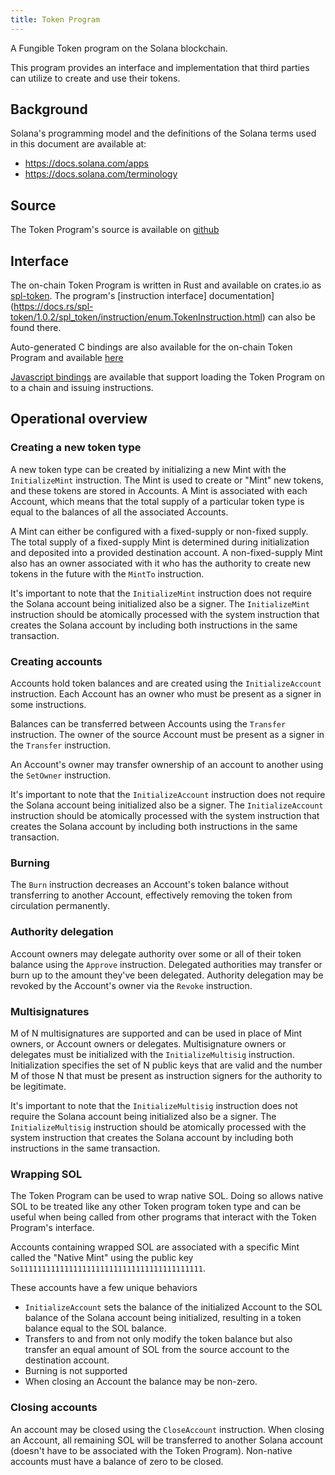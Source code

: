 ```yaml
---
title: Token Program
---
```


A Fungible Token program on the Solana blockchain.

This program provides an interface and implementation that third parties can
utilize to create and use their tokens.

## Background

Solana's programming model and the definitions of the Solana terms used in this
document are available at:
- https://docs.solana.com/apps
- https://docs.solana.com/terminology

## Source

The Token Program's source is available on
[github](https://github.com/solana-labs/solana-program-library)

## Interface

The on-chain Token Program is written in Rust and available on crates.io as
[spl-token](https://docs.rs/spl-token/1.0.2/spl_token/). The program's
[instruction interface]
documentation](https://docs.rs/spl-token/1.0.2/spl_token/instruction/enum.TokenInstruction.html)
can also be found there.

Auto-generated C bindings are also available for the on-chain Token Program and
available
[here](https://github.com/solana-labs/solana-program-library/blob/master/token/inc/token.h)

[Javascript
bindings](https://github.com/solana-labs/solana-program-library/blob/master/token/js/client/token.js)
are available that support loading the Token Program on to a chain and issuing
instructions.

## Operational overview

### Creating a new token type

A new token type can be created by initializing a new Mint with the
`InitializeMint` instruction.  The Mint is used to create or "Mint" new tokens,
and these tokens are stored in Accounts.  A Mint is associated with each
Account, which means that the total supply of a particular token type is equal
to the balances of all the associated Accounts.

A Mint can either be configured with a fixed-supply or non-fixed supply.  The
total supply of a fixed-supply Mint is determined during initialization and
deposited into a provided destination account.  A non-fixed-supply Mint also has
an owner associated with it who has the authority to create new tokens in the
future with the `MintTo` instruction.

It's important to note that the `InitializeMint` instruction does not require
the Solana account being initialized also be a signer.  The `InitializeMint`
instruction should be atomically processed with the system instruction that
creates the Solana account by including both instructions in the same
transaction.

### Creating accounts

Accounts hold token balances and are created using the `InitializeAccount`
instruction.  Each Account has an owner who must be present as a signer in some
instructions.

Balances can be transferred between Accounts using the `Transfer` instruction.
The owner of the source Account must be present as a signer in the `Transfer`
instruction.

An Account's owner may transfer ownership of an account to another using the
`SetOwner` instruction.

It's important to note that the `InitializeAccount` instruction does not require
the Solana account being initialized also be a signer.  The `InitializeAccount`
instruction should be atomically processed with the system instruction that
creates the Solana account by including both instructions in the same
transaction.

### Burning

The `Burn` instruction decreases an Account's token balance without transferring
to another Account, effectively removing the token from circulation permanently.

### Authority delegation

Account owners may delegate authority over some or all of their token balance
using the `Approve` instruction.  Delegated authorities may transfer or burn up
to the amount they've been delegated.  Authority delegation may be revoked by
the Account's owner via the `Revoke` instruction.

### Multisignatures

M of N multisignatures are supported and can be used in place of Mint owners, or
Account owners or delegates.  Multisignature owners or delegates must be
initialized with the `InitializeMultisig` instruction. Initialization specifies
the set of N public keys that are valid and the number M of those N that must be
present as instruction signers for the authority to be legitimate.

It's important to note that the `InitializeMultisig` instruction does not
require the Solana account being initialized also be a signer.  The
`InitializeMultisig` instruction should be atomically processed with the system
instruction that creates the Solana account by including both instructions in
the same transaction.

### Wrapping SOL

The Token Program can be used to wrap native SOL.  Doing so allows native SOL to
be treated like any other Token program token type and can be useful when being
called from other programs that interact with the Token Program's interface.

Accounts containing wrapped SOL are associated with a specific Mint called the
"Native Mint"  using the public key
`So11111111111111111111111111111111111111111`.  

These accounts have a few unique behaviors
- `InitializeAccount` sets the balance of the initialized Account to the SOL
  balance of the Solana account being initialized, resulting in a token balance
  equal to the SOL balance.
- Transfers to and from not only modify the token balance but also transfer an
  equal amount of SOL from the source account to the destination account.
- Burning is not supported
- When closing an Account the balance may be non-zero.

### Closing accounts

An account may be closed using the `CloseAccount` instruction.  When closing an
Account, all remaining SOL will be transferred to another Solana account
(doesn't have to be associated with the Token Program).  Non-native accounts
must have a balance of zero to be closed.